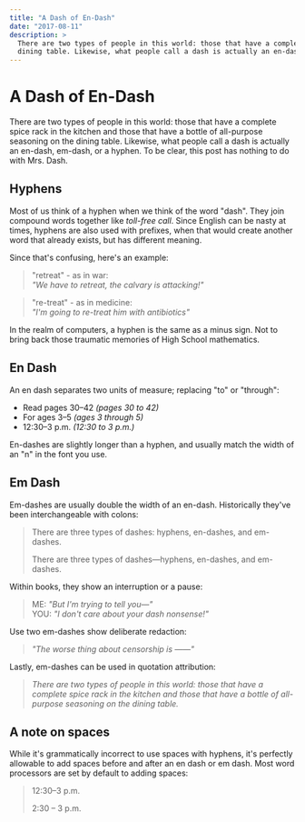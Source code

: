 ```yaml
---
title: "A Dash of En-Dash"
date: "2017-08-11"
description: >
  There are two types of people in this world: those that have a complete spice rack in the kitchen and those that have a bottle of all-purpose seasoning on the 
  dining table. Likewise, what people call a dash is actually an en-dash, em-dash, or a hyphen.
---
```


# A Dash of En-Dash
There are two types of people in this world: those that have a complete spice rack in the kitchen and those that have a bottle of all-purpose seasoning on the dining table. Likewise, what people call a dash is actually an en-dash, em-dash, or a hyphen.<!--more--> To be clear, this post has nothing to do with Mrs. Dash.

## Hyphens
Most of us think of a hyphen when we think of the word "dash". They join compound words together like *toll-free call*. Since English can be nasty at times, hyphens are also used with prefixes, when that would create another word that already exists, but has different meaning.

Since that's confusing, here's an example:

> "retreat" - as in war:  
> *"We have to retreat, the calvary is attacking!"*

> "re-treat" - as in medicine:  
> *"I'm going to re-treat him with antibiotics"*


In the realm of computers, a hyphen is the same as a minus sign. Not to bring back those traumatic memories of High School mathematics.

## En Dash
An en dash separates two units of measure; replacing "to" or "through":

- Read pages 30–42 *(pages 30 to 42)*
- For ages 3–5 *(ages 3 through 5)*
- 12:30–3 p.m. *(12:30 to 3 p.m.)*

En-dashes are slightly longer than a hyphen, and usually match the width of an "n" in the font you use.

## Em Dash
Em-dashes are usually double the width of an en-dash. Historically they've been interchangeable with colons:

> There are three types of dashes: hyphens, en-dashes, and em-dashes.
>
> There are three types of dashes—hyphens, en-dashes, and em-dashes.

Within books, they show an interruption or a pause:

> ME: *"But I'm trying to tell you—"*  
> YOU: *"I don't care about your dash nonsense!"*

Use two em-dashes show deliberate redaction:

> *"The worse thing about censorship is ——"*

Lastly, em-dashes can be used in quotation attribution:

> *There are two types of people in this world: those that have a complete spice rack in the kitchen and those that have a bottle of all-purpose seasoning on the dining table.*

## A note on spaces
While it's grammatically incorrect to use spaces with hyphens, it's perfectly allowable to add spaces before and after an en dash or em dash. Most word processors are set by default to adding spaces:

> 12:30–3 p.m.
>
> 2:30 – 3 p.m.
